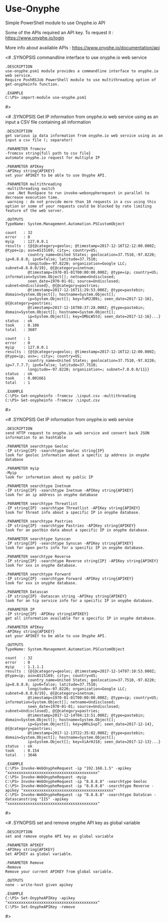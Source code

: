 # Use-Onyphe
Simple PowerShell module to use Onyphe.io API

Some of the APIs required an API key. 
To request it : https://www.onyphe.io/login

More info about available APIs :
https://www.onyphe.io/documentation/api

<#
	.SYNOPSIS 
	commandline interface to use onyphe.io web service

	.DESCRIPTION
	use-onyphe.psm1 module provides a commandline interface to onyphe.io web service.
	Require PoshRSJob PowerShell module to use multithreading option of get-onypheinfo function.
	
	.EXAMPLE
	C:\PS> import-module use-onyphe.psm1
#>

 <#
	.SYNOPSIS 
	Get IP information from onyphe.io web service using as an input a CSV file containing all information

	.DESCRIPTION
	get various ip data information from onyphe.io web service using as an input a csv file (; separator)
	
	.PARAMETER fromcsv
	-fromcsv string{full path to csv file}
	automate onyphe.io request for multiple IP
	
	.PARAMETER APIKey
	-APIKey string{APIKEY}
	set your APIKEY to be able to use Onyphe API.
	
	.PARAMETER multithreading
	-multithreading switch
	 use .Net RunSpace to run invoke-webonypherequest in parallel to decrease execution time.
	 warning : do not provide more than 10 requests in a csv using this option or some of your requests could be blocked by rate limiting feature of the web server.
	
	.OUTPUTS
	TypeName: System.Management.Automation.PSCustomObject
	
	count   : 32
	error   : 0
	myip    : 127.0.0.1
	results : {@{@category=geoloc; @timestamp=2017-12-16T12:12:00.000Z; @type=ip; asn=AS15169; city=; country=US;
			  country_name=United States; geolocation=37.7510,-97.8220; ip=8.8.8.8; ipv6=false; latitude=37.7510;
			  longitude=-97.8220; organization=Google LLC; subnet=8.8.0.0/19}, @{@category=inetnum;
			  @timestamp=1970-01-01T00:00:00.000Z; @type=ip; country=US; information=System.Object[]; netname=Undisclosed;
			  seen_date=1970-01-01; source=Undisclosed; subnet=Undisclosed}, @{@category=pastries;
			  @timestamp=2017-12-16T11:29:53.000Z; @type=pastebin; domain=System.Object[]; hostname=System.Object[];
			  ip=System.Object[]; key=fuMJJB9i; seen_date=2017-12-16}, @{@category=pastries;
			  @timestamp=2017-12-16T08:37:28.000Z; @type=pastebin; domain=System.Object[]; hostname=System.Object[];
			  ip=System.Object[]; key=UMbLWStd; seen_date=2017-12-16}...}
	status  : ok
	took    : 0.106
	total   : 3607

	count   : 1
	error   : 0
	myip    : 127.0.0.1
	results : {@{@category=geoloc; @timestamp=2017-12-16T12:12:00.000Z; @type=ip; asn=; city=; country=US;
			  country_name=United States; geolocation=37.7510,-97.8220; ip=7.7.7.7; ipv6=false; latitude=37.7510;
			  longitude=-97.8220; organization=; subnet=7.0.0.0/11}}
	status  : ok
	took    : 0.001661
	total   : 1

	.EXAMPLE
	C:\PS> Get-onypheinfo -fromcsv .\input.csv -multithreading
	C:\PS> Get-onypheinfo -fromcsv .\input.csv
#>

 <#
	.SYNOPSIS 
	Get IP information from onyphe.io web service

	.DESCRIPTION
	send HTTP request to onyphe.io web service and convert back JSON information to an hashtable

	.PARAMETER searchtype Geoloc
	-IP string{IP} -searchtype Geoloc string{IP}
	look for geoloc information about a specfic ip address in onyphe database

	.PARAMETER myip
	-Myip
	look for information about my public IP
	
	.PARAMETER searchtype Inetnum
	-IP string{IP} -searchtype Inetnum -APIKey string{APIKEY}
	look for an ip address in onyphe database

	.PARAMETER searchtype Threatlist
	-IP string{IP} -searchtype Threatlist -APIKey string{APIKEY}
	look for threat info about a specific IP in onyphe database.
	
	.PARAMETER searchtype Pastries
	-IP string{IP} -searchtype Pastries -APIKey string{APIKEY}
	look for an pastbin data about a specific IP in onyphe database.
	
	.PARAMETER searchtype Synscan
	-IP string{IP} -searchtype Synscan -APIKey string{APIKEY}
	look for open ports info for a specific IP in onyphe database.

	.PARAMETER searchtype Reverse
	-IP string{IP} -searchtype Reverse string{IP} -APIKey string{APIKEY}
	look for xxx in onyphe database.

	.PARAMETER searchtype Forward
	-IP string{IP} -searchtype Forward -APIKey string{APIKEY}
	look for xxx in onyphe database.
	
	.PARAMETER Datascan
	-IP string{IP} -Datascan string -APIKey string{APIKEY}
	look for an tcp service info for a specific IP in onyphe database.

	.PARAMETER IP
	-IP string{IP} -APIKey string{APIKEY}
	get all information available for a specific IP in onyphe database.
	
	.PARAMETER APIKey
	-APIKey string{APIKEY}
	set your APIKEY to be able to use Onyphe API.
	
	.OUTPUTS
	TypeName: System.Management.Automation.PSCustomObject
	
	count   : 32
	error   : 0
	myip    : 1.1.1.1
	results : {@{@category=geoloc; @timestamp=2017-12-14T07:10:53.000Z; @type=ip; asn=AS15169; city=; country=US;
			  country_name=United States; geolocation=37.7510,-97.8220; ip=8.8.8.8; ipv6=false; latitude=37.7510;
			  longitude=-97.8220; organization=Google LLC; subnet=8.8.0.0/19}, @{@category=inetnum;
			  @timestamp=1970-01-01T00:00:00.000Z; @type=ip; country=US; information=System.Object[]; netname=Undisclosed;
			  seen_date=1970-01-01; source=Undisclosed; subnet=Undisclosed}, @{@category=pastries;
			  @timestamp=2017-12-14T04:13:51.000Z; @type=pastebin; domain=System.Object[]; hostname=System.Object[];
			  ip=System.Object[]; key=pNhLGvpT; seen_date=2017-12-14}, @{@category=pastries;
			  @timestamp=2017-12-13T22:35:02.000Z; @type=pastebin; domain=System.Object[]; hostname=System.Object[];
			  ip=System.Object[]; key=ViArHJ18; seen_date=2017-12-13}...}
	status  : ok
	took    : 0.154
	total   : 3646

	.EXAMPLE
	C:\PS> Invoke-WebOnypheRequest -ip "192.168.1.5" -apikey "xxxxxxxxxxxxxxxxxxxxxxxxxxxxxxxxxxxxxxxx"
	C:\PS> Invoke-WebOnypheRequest -myip
	C:\PS> Invoke-WebOnypheRequest -ip "8.8.8.8" -searchtype Geoloc
	C:\PS> Invoke-WebOnypheRequest -ip "8.8.8.8" -searchtype Reverse -apikey "xxxxxxxxxxxxxxxxxxxxxxxxxxxxxxxxxxxxxxxx"
	C:\PS> Invoke-WebOnypheRequest -ip "8.8.8.8" -searchtype DataScan -datascanstring "IIS" -apikey "xxxxxxxxxxxxxxxxxxxxxxxxxxxxxxxxxxxxxxxx"
#>

  <#
	.SYNOPSIS 
	set and remove onyphe API key as global variable

	.DESCRIPTION
	set and remove onyphe API key as global variable
	
	.PARAMETER APIKEY
	-APIKey string{APIKEY}
	Set APIKEY as global variable.
	
	.PARAMETER Remove
	-Remove
	Remove your current APIKEY from global variable.
	
	.OUTPUTS
	none - write-host given apikey
	
	.EXAMPLE
	C:\PS> Set-OnypheAPIKey -apikey "xxxxxxxxxxxxxxxxxxxxxxxxxxxxxxxxxxxxxxxx"
	C:\PS> Set-OnypheAPIKey -remove

  #>
